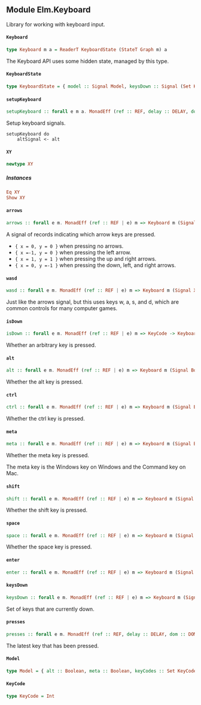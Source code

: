 ## Module Elm.Keyboard

Library for working with keyboard input.

#### `Keyboard`

``` purescript
type Keyboard m a = ReaderT KeyboardState (StateT Graph m) a
```

The Keyboard API uses some hidden state, managed by this type.

#### `KeyboardState`

``` purescript
type KeyboardState = { model :: Signal Model, keysDown :: Signal (Set KeyCode) }
```

#### `setupKeyboard`

``` purescript
setupKeyboard :: forall e m a. MonadEff (ref :: REF, delay :: DELAY, dom :: DOM, now :: NOW, console :: CONSOLE | e) m => Keyboard m a -> GraphState m a
```

Setup keyboard signals.

    setupKeyboard do
        altSignal <- alt

#### `XY`

``` purescript
newtype XY
```

##### Instances
``` purescript
Eq XY
Show XY
```

#### `arrows`

``` purescript
arrows :: forall e m. MonadEff (ref :: REF | e) m => Keyboard m (Signal XY)
```

A signal of records indicating which arrow keys are pressed.

* `{ x = 0, y = 0 }` when pressing no arrows.
* `{ x =-1, y = 0 }` when pressing the left arrow.
* `{ x = 1, y = 1 }` when pressing the up and right arrows.
* `{ x = 0, y =-1 }` when pressing the down, left, and right arrows.

#### `wasd`

``` purescript
wasd :: forall e m. MonadEff (ref :: REF | e) m => Keyboard m (Signal XY)
```

Just like the arrows signal, but this uses keys w, a, s, and d,
which are common controls for many computer games.

#### `isDown`

``` purescript
isDown :: forall e m. MonadEff (ref :: REF | e) m => KeyCode -> Keyboard m (Signal Bool)
```

Whether an arbitrary key is pressed.

#### `alt`

``` purescript
alt :: forall e m. MonadEff (ref :: REF | e) m => Keyboard m (Signal Bool)
```

Whether the alt key is pressed.

#### `ctrl`

``` purescript
ctrl :: forall e m. MonadEff (ref :: REF | e) m => Keyboard m (Signal Bool)
```

Whether the ctrl key is pressed.

#### `meta`

``` purescript
meta :: forall e m. MonadEff (ref :: REF | e) m => Keyboard m (Signal Bool)
```

Whether the meta key is pressed.

The meta key is the Windows key on Windows and the Command key on Mac.

#### `shift`

``` purescript
shift :: forall e m. MonadEff (ref :: REF | e) m => Keyboard m (Signal Bool)
```

Whether the shift key is pressed.

#### `space`

``` purescript
space :: forall e m. MonadEff (ref :: REF | e) m => Keyboard m (Signal Bool)
```

Whether the space key is pressed.

#### `enter`

``` purescript
enter :: forall e m. MonadEff (ref :: REF | e) m => Keyboard m (Signal Bool)
```

#### `keysDown`

``` purescript
keysDown :: forall e m. MonadEff (ref :: REF | e) m => Keyboard m (Signal (Set KeyCode))
```

Set of keys that are currently down.

#### `presses`

``` purescript
presses :: forall e m. MonadEff (ref :: REF, delay :: DELAY, dom :: DOM, now :: NOW, console :: CONSOLE | e) m => Keyboard m (Signal KeyCode)
```

The latest key that has been pressed.

#### `Model`

``` purescript
type Model = { alt :: Boolean, meta :: Boolean, keyCodes :: Set KeyCode }
```

#### `KeyCode`

``` purescript
type KeyCode = Int
```


